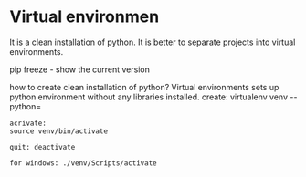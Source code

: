 # Virtual environmen

It is a clean installation of python. It is better to separate projects into virtual environments. 

pip freeze - show the current version 

how to create clean installation of python? 
Virtual environments sets up python environment without any libraries installed. 
create: 
virtualenv venv --python=<version> 

	acrivate: 
	source venv/bin/activate
	
	quit: deactivate 
	
	for windows: ./venv/Scripts/activate 